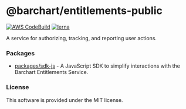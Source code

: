 # @barchart/entitlements-public

[![AWS CodeBuild](https://codebuild.us-east-1.amazonaws.com/badges?uuid=eyJlbmNyeXB0ZWREYXRhIjoiQjBSc0lCUXJ5R2o4M1l3aEdEZzNWNkZndzBVMUVHejV5dXdBVGtHanltV2NQa25OcGN4M2NlS21wcnpGVDJFdU1rZEdYLzEvWXhoMnpPcXN4aGR2QUpVPSIsIml2UGFyYW1ldGVyU3BlYyI6Iit2L0h5cStReHRWRXY5OVgiLCJtYXRlcmlhbFNldFNlcmlhbCI6MX0%3D&branch=master)](https://github.com/barchart/entitlements-private)
[![lerna](https://img.shields.io/badge/maintained%20with-lerna-cc00ff.svg)](https://lerna.js.org/)

A service for authorizing, tracking, and reporting user actions.

### Packages

* [packages/sdk-js](./packages/sdk-js) - A JavaScript SDK to simplify interactions with the Barchart Entitlements Service.

### License

This software is provided under the MIT license.
